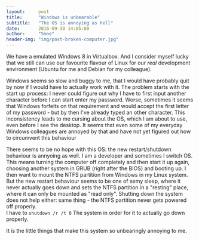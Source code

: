 ```yaml
---
layout:     post
title:      "Windows is unbearable"
subtitle:   "The OS is annoying as hell"
date:       2016-09-30 14:05:00
author:     "Smne"
header-img: "img/post-broken-computer.jpg"
---
```

We have a emulated Windows 8 in Virtualbox.
And I consider myself lucky that we still can use our favourite flavour of Linux for our *real* development environment (Ubuntu for me and Debian for my colleague).   

Windows seems so slow and buggy to me, that I would have probably quit by now if I would have to actually work with it. 
The problem starts with the start up process: I never could figure out why I have to first input another character before I can start enter my password. 
Worse, sometimes it seems that Windows forfeits on that requirement and would accept the first letter of my password - but by then I've already typed an other character. 
This inconsistency leads to me cursing about the OS, which I am about to use, even before I see the desktop. 
It seems that even some of my everyday Windows colleagues are annoyed by that and have not yet figured out how to circumvent this behaviour 

There seems to be no hope with this OS: the new restart/shutdown behaviour is annyoing as well. 
I am a developer and sometimes I switch OS. This means turning the computer off completely and then start it up again, choosing another system in GRUB (right after the BIOS) and booting up. 
I then want to mount the NTFS partition from Windows in my Linux system. 
But the new restart behaviour seems to be one of semy sleep, where it never actually goes down and sets the NTFS partition in a "resting" place, where it can only be mounted as "read only". 
Shutting down the system does not help either: same thing - the NTFS partition never gets powered off properly.   
I have to `shutdown /r /t 0` The system in order for it to actually go down properly. 

It is the little things that make this system so unbearingly annoying to me. 



